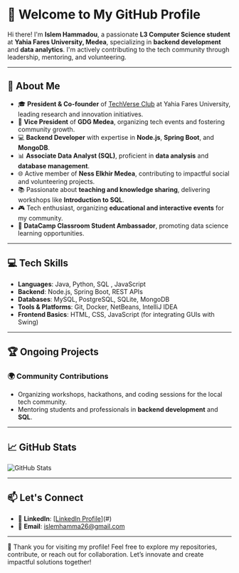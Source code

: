 # 👋 Welcome to My GitHub Profile

Hi there! I'm **Islem Hammadou**, a passionate **L3 Computer Science student** at **Yahia Fares University, Medea**, specializing in **backend development** and **data analytics**. I'm actively contributing to the tech community through leadership, mentoring, and volunteering.

---

## 🌟 About Me

- 🎓 **President & Co-founder** of [TechVerse Club](https://techverse-club-two.vercel.app/) at Yahia Fares University, leading research and innovation initiatives.
- 🤝 **Vice President** of **GDG Medea**, organizing tech events and fostering community growth.
- 💻 **Backend Developer** with expertise in **Node.js**, **Spring Boot**, and **MongoDB**.
- 📊 **Associate Data Analyst (SQL)**, proficient in **data analysis** and **database management**.
- 🌐 Active member of **Ness Elkhir Medea**, contributing to impactful social and volunteering projects.
- 📚 Passionate about **teaching and knowledge sharing**, delivering workshops like **Introduction to SQL**.
- 🎮 Tech enthusiast, organizing **educational and interactive events** for my community.
- 🌟 **DataCamp Classroom Student Ambassador**, promoting data science learning opportunities.

---

## 💻 Tech Skills

- **Languages**: Java, Python, SQL , JavaScript
- **Backend**: Node.js, Spring Boot, REST APIs
- **Databases**: MySQL, PostgreSQL, SQLite, MongoDB
- **Tools & Platforms**: Git, Docker, NetBeans, IntelliJ IDEA
- **Frontend Basics**: HTML, CSS, JavaScript (for integrating GUIs with Swing)

---

## 🏆 Ongoing Projects


### 🌍 Community Contributions
- Organizing workshops, hackathons, and coding sessions for the local tech community.
- Mentoring students and professionals in **backend development** and **SQL**.

---

## 📈 GitHub Stats

![GitHub Stats](https://github-readme-stats.vercel.app/api?username=hammadouislem&show_icons=true&theme=radical)

---

## 📫 Let's Connect

- 💼 **LinkedIn**: [[LinkedIn Profile](https://www.linkedin.com/in/islem-hammadou/)](#)
- 📧 **Email**: islemhamma26@gmail.com

---

🌟 Thank you for visiting my profile! Feel free to explore my repositories, contribute, or reach out for collaboration. Let’s innovate and create impactful solutions together!

